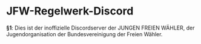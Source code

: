 # JFW-Regelwerk-Discord

**§1**: Dies ist der inoffizielle Discordserver der JUNGEN FREIEN WÄHLER, der Jugendorganisation der Bundesvereinigung der Freien Wähler.
